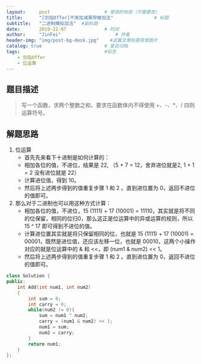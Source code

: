 ```yaml
---
layout:     post                    # 使用的布局（不需要改） 
title:      "[剑指Offer]不用加减乘除做加法"               # 标题  
subtitle:   "二进制模拟加法"  #副标题 
date:       2019-12-07              # 时间 
author:     "JinFei"                    # 作者 
header-img: "img/post-bg-desk.jpg"    #这篇文章标题背景图片 
catalog: true                       # 是否归档 
tags:                               #标签     
    - 剑指Offer
    - 位运算 
---
```


## 题目描述

> 写一个函数，求两个整数之和，要求在函数体内不得使用 +、-、*、/ 四则运算符号。

## 解题思路
1. 位运算
    - 首先先来看下十进制是如何计算的：
    - 相加各位的值，不进位，结果是 22, （5 + 7 = 12，舍弃进位就是2, 1 + 1 = 2 没有进位就是 22）
    - 计算进位值，得到 10。
    - 然后将上述两步得到的值重复步骤 1 和 2 。直到进位置为 0，返回不进位的值即可。
2. 那么对于二进制也可以用这种方式计算：
    - 相加各位的值，不进位，15 (1111) + 17 (10001) = 11110，其实就是将不同的位保留，相同的位归0，那么这正是位运算中的异或运算的规则，所以 15 ^ 17 即可得到不进位的值。
    - 计算进位置其实就是将只保留相同的位，也就是 15 (1111) + 17 (10001) = 00001，既然是进位值，还应该左移一位，也就是 00010，这两个小操作对应的就是位运算中的 & 和 <<，即 (num1 & num2) << 1。
    - 然后将上述两步得到的值重复步骤 1 和 2 。直到进位置为 0，返回不进位的值即可。


```C++
class Solution {
public:
    int Add(int num1, int num2)
    {
        int sum = 0;
        int carry = 0;
        while(num2 != 0){
            sum = num1 ^ num2;
            carry = (num1 & num2) << 1;
            num1 = sum;
            num2 = carry;
        }
        return num1;
    }
};
```

  